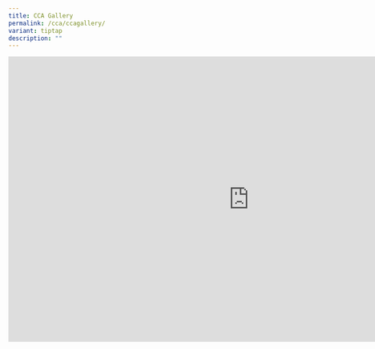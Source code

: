 ```yaml
---
title: CCA Gallery
permalink: /cca/ccagallery/
variant: tiptap
description: ""
---
```

<div class="iframe-wrapper"><iframe height="569" width="960" allowfullscreen="true" frameborder="0" src="https://docs.google.com/presentation/d/e/2PACX-1vRd7KTM9f8LILG4UbfYgevSbLzBeehq4Xico5dTqQE6gJ2Q6JWDDPxcuz6oAHq3cZ7WtAS0SB9RGvZ2/embed?start=false&amp;loop=false&amp;delayms=3000"></iframe></div><p></p>